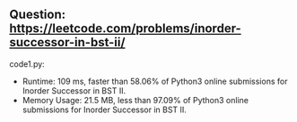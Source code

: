## Question: https://leetcode.com/problems/inorder-successor-in-bst-ii/

code1.py:
* Runtime: 109 ms, faster than 58.06% of Python3 online submissions for Inorder Successor in BST II.
* Memory Usage: 21.5 MB, less than 97.09% of Python3 online submissions for Inorder Successor in BST II.